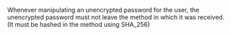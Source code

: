 Whenever manipulating an unencrypted password for the user, the unencrypted password must not leave the method
in which it was received. (It must be hashed in the method using SHA_256)